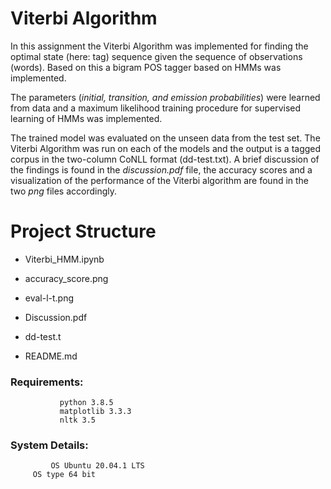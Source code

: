 # Viterbi Algorithm

In this assignment the Viterbi Algorithm was implemented for finding the optimal state (here: tag) sequence given the sequence of observations (words). Based on this a bigram POS tagger based on HMMs was implemented.

The parameters (*initial, transition, and emission probabilities*) were learned from data and a maximum 
likelihood training procedure for supervised learning of HMMs was implemented.

The trained model was evaluated on the unseen data from the test set. The Viterbi Algorithm was run on each of the models and the output is a tagged corpus in the two-column CoNLL format (dd-test.txt). A brief discussion of the findings is found in the *discussion.pdf* file, the accuracy scores and a visualization of the performance
of the Viterbi algorithm are found in the two *png* files accordingly.


# Project Structure

 - Viterbi_HMM.ipynb

 - accuracy_score.png

 - eval-l-t.png
 
 - Discussion.pdf
 
 - dd-test.t
 
 - README.md
 
 
### Requirements: 
               python 3.8.5
               matplotlib 3.3.3
               nltk 3.5
               
### System Details: 
        	 OS Ubuntu 20.04.1 LTS
 		 OS type 64 bit
